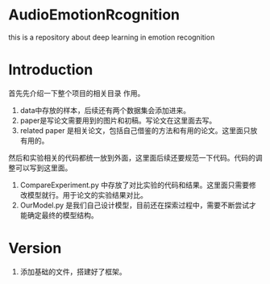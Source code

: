 # AudioEmotionRcognition
this is a repository about deep learning in emotion recognition





# Introduction 

首先先介绍一下整个项目的相关目录 作用。



1. data中存放的样本，后续还有两个数据集会添加进来。
2. paper是写论文需要用到的图片和初稿。写论文在这里面去写。
3. related paper 是相关论文，包括自己借鉴的方法和有用的论文。这里面只放有用的。

然后和实验相关的代码都统一放到外面，这里面后续还要规范一下代码。代码的调整可以写到这里面。



1. CompareExperiment.py 中存放了对比实验的代码和结果。这里面只需要修改模型就行。用于论文的实验结果对比。
2. OurModel.py 是我们自己设计模型，目前还在探索过程中，需要不断尝试才能确定最终的模型结构。











# Version

1. 添加基础的文件，搭建好了框架。